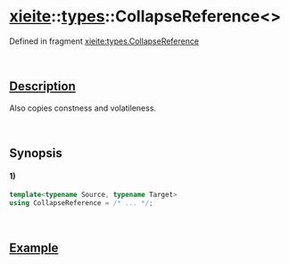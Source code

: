# [xieite](../../xieite.md)\:\:[types](../../types.md)\:\:CollapseReference\<\>
Defined in fragment [xieite:types.CollapseReference](../../../src/types/collapse_reference.cpp)

&nbsp;

## [Description](https://en.cppreference.com/w/cpp/language/reference#Reference_collapsing)
Also copies constness and volatileness.

&nbsp;

## Synopsis
#### 1)
```cpp
template<typename Source, typename Target>
using CollapseReference = /* ... */;
```

&nbsp;

## [Example](https://en.cppreference.com/w/cpp/language/reference#Reference_collapsing)
